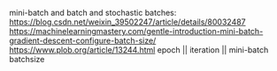 mini-batch and batch and stochastic batches:
	https://blog.csdn.net/weixin_39502247/article/details/80032487
	https://machinelearningmastery.com/gentle-introduction-mini-batch-gradient-descent-configure-batch-size/
	https://www.plob.org/article/13244.html epoch || iteration || mini-batch batchsize

